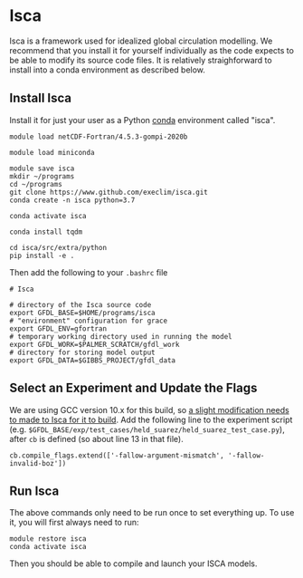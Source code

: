 # Isca

Isca is a framework used for idealized global circulation modelling.
We recommend that you install it for yourself individually as the code expects to be able to modify its source code files.
It is relatively straighforward to install into a conda environment as described below.


## Install Isca

Install it for just your user as a Python [conda](/clusters-at-yale/guides/python/#conda-based-python-environments) environment called "isca".

```
module load netCDF-Fortran/4.5.3-gompi-2020b

module load miniconda  

module save isca  
mkdir ~/programs  
cd ~/programs  
git clone https://www.github.com/execlim/isca.git
conda create -n isca python=3.7

conda activate isca

conda install tqdm  

cd isca/src/extra/python  
pip install -e .
```

Then add the following to your `.bashrc` file

```
# Isca

# directory of the Isca source code
export GFDL_BASE=$HOME/programs/isca
# "environment" configuration for grace
export GFDL_ENV=gfortran
# temporary working directory used in running the model
export GFDL_WORK=$PALMER_SCRATCH/gfdl_work
# directory for storing model output
export GFDL_DATA=$GIBBS_PROJECT/gfdl_data

```

## Select an Experiment and Update the Flags

We are using GCC version 10.x for this build, so [a slight modification needs to made to Isca for it to build](https://github.com/wrf-model/WRF/issues/1250). Add the following line to the experiment script (e.g. `$GFDL_BASE/exp/test_cases/held_suarez/held_suarez_test_case.py`), after `cb` is defined (so about line 13 in that file).


```
cb.compile_flags.extend(['-fallow-argument-mismatch', '-fallow-invalid-boz'])
```

## Run Isca

The above commands only need to be run once to set everything up. To use it, you will first always need to run:

```
module restore isca
conda activate isca
```

Then you should be able to compile and launch your ISCA models.